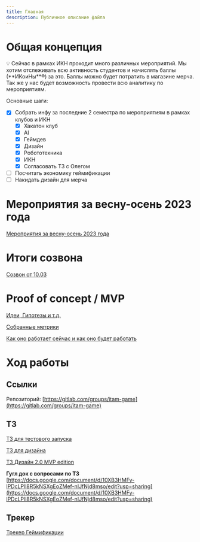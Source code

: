 ```yaml
---
title: Главная
description: Публичное описание файла
---
```

# Общая концепция

<aside> 💡 Сейчас в рамках ИКН проходит много различных мероприятий. Мы хотим отслеживать всю активность студентов и начислять баллы (**ИКоиНы**®) за это. Баллы можно будет потратить в магазине мерча. Так же у нас будет возможность провести всю аналитику по мероприятиям.

</aside>

Основные шаги:

- [x] Собрать инфу за последние 2 семестра по мероприятиям в рамках клубов и ИКН
    - [x] Хакатон клуб
    - [x] AI
    - [x] Геймдев
    - [x] Дизайн
    - [x] Робототехника
    - [x] ИКН
    - [x] Согласовать ТЗ с Олегом
- [ ] Посчитать экономику геймификации
- [ ] Накидать дизайн для мерча

# Мероприятия за весну-осень 2023 года
[Мероприятия за весну-осень 2023 года](Мероприятия%20за%20весну-осень%202023%20года.md)
# Итоги созвона
[Созвон от 10.03](Созвон%20от%2010.03.md)
# Proof of concept / MVP
[Идеи, Гипотезы и т.д.](MVP/Идеи,%20Гипотезы%20и%20т.д..md)

[Собранные метрики](MVP/Собранные%20метрики.md)

[Как оно работает сейчас и как оно будет работать](MVP/Как%20оно%20работает%20сейчас%20и%20как%20оно%20будет%20работать.md)

# Ход работы
## Ссылки
Репозиторий:
[https://gitlab.com/groups/itam-game](https://gitlab.com/groups/itam-game)

## ТЗ
[ТЗ для тестового запуска](ТЗ/ТЗ%20для%20тестового%20запуска.md)

[ТЗ для дизайна](ТЗ/ТЗ%20для%20дизайна.md)

[ТЗ Дизайн 2.0 MVP edition](ТЗ/ТЗ%20Дизайн%202.0%20MVP%20edition.md)

**Гугл док с вопросами по ТЗ** [https://docs.google.com/document/d/10XB3HMFy-lPDcLPll8R5kNSXgEoZMef-nIJfNjd8mso/edit?usp=sharing](https://docs.google.com/document/d/10XB3HMFy-lPDcLPll8R5kNSXgEoZMef-nIJfNjd8mso/edit?usp=sharing)

## Трекер

[Трекер Геймификации](https://www.notion.so/8a3dd27896a544a5a84e023139717d0f?pvs=21)